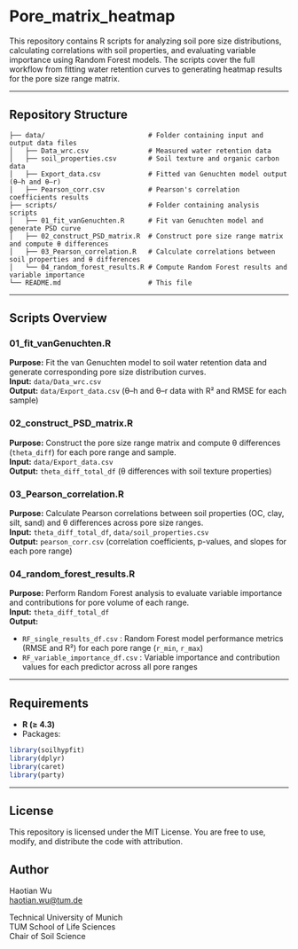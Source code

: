 # Pore_matrix_heatmap

This repository contains R scripts for analyzing soil pore size distributions, 
calculating correlations with soil properties, and evaluating variable importance using Random Forest models. 
The scripts cover the full workflow from fitting water retention curves to generating heatmap results for the pore size range matrix.

---

## Repository Structure
``` 
├── data/                          # Folder containing input and output data files
│   ├── Data_wrc.csv               # Measured water retention data
│   ├── soil_properties.csv        # Soil texture and organic carbon data
│   ├── Export_data.csv            # Fitted van Genuchten model output (θ–h and θ–r)
│   ├── Pearson_corr.csv           # Pearson's correlation coefficients results
├── scripts/                       # Folder containing analysis scripts
│   ├── 01_fit_vanGenuchten.R      # Fit van Genuchten model and generate PSD curve
│   ├── 02_construct_PSD_matrix.R  # Construct pore size range matrix and compute θ differences
│   ├── 03_Pearson_correlation.R   # Calculate correlations between soil properties and θ differences
│   └── 04_random_forest_results.R # Compute Random Forest results and variable importance
└── README.md                      # This file
``` 

---

## Scripts Overview

### 01_fit_vanGenuchten.R
**Purpose:** Fit the van Genuchten model to soil water retention data and generate corresponding pore size distribution curves.  
**Input:** `data/Data_wrc.csv`  
**Output:** `data/Export_data.csv` (θ–h and θ–r data with R² and RMSE for each sample)

### 02_construct_PSD_matrix.R
**Purpose:** Construct the pore size range matrix and compute θ differences (`theta_diff`) for each pore range and sample.  
**Input:** `data/Export_data.csv`  
**Output:** `theta_diff_total_df` (θ differences with soil texture properties)

### 03_Pearson_correlation.R
**Purpose:** Calculate Pearson correlations between soil properties (OC, clay, silt, sand) and θ differences across pore size ranges.  
**Input:** `theta_diff_total_df`, `data/soil_properties.csv`  
**Output:** `pearson_corr.csv` (correlation coefficients, p-values, and slopes for each pore range)

### 04_random_forest_results.R
**Purpose:** Perform Random Forest analysis to evaluate variable importance and contributions for pore volume of each range.  
**Input:** `theta_diff_total_df`  
**Output:**  
- `RF_single_results_df.csv` : Random Forest model performance metrics (RMSE and R²) for each pore range (`r_min`, `r_max`)  
- `RF_variable_importance_df.csv` : Variable importance and contribution values for each predictor across all pore ranges

---

## Requirements

- **R (≥ 4.3)**
- Packages:  
```r
library(soilhypfit)
library(dplyr)
library(caret)
library(party)
```
---

## License
This repository is licensed under the MIT License.
You are free to use, modify, and distribute the code with attribution.

## Author
Haotian Wu  
haotian.wu@tum.de

Technical University of Munich  
TUM School of Life Sciences  
Chair of Soil Science  






